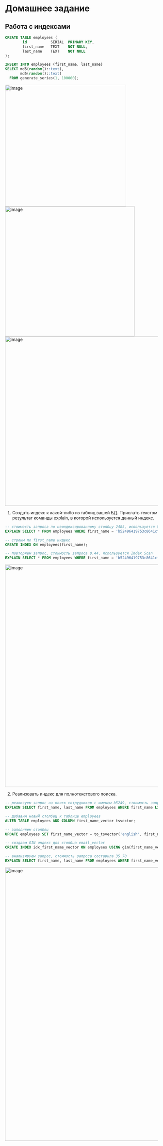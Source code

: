 # Домашнее задание
## Работа с индексами

```sql
CREATE TABLE employees (
        id           SERIAL  PRIMARY KEY,
        first_name   TEXT    NOT NULL,
        last_name    TEXT    NOT NULL
);

INSERT INTO employees (first_name, last_name)
SELECT md5(random()::text),
       md5(random()::text)
  FROM generate_series(1, 100000);
```

<img width="399" alt="image" src="https://github.com/Ayna5/otus_postgres/assets/42717899/c46ab7f5-bd48-441b-9426-f69dd587545a">
<img width="427" alt="image" src="https://github.com/Ayna5/otus_postgres/assets/42717899/d216a8e2-5807-408e-a8b6-e39f4e48ee52">
<img width="557" alt="image" src="https://github.com/Ayna5/otus_postgres/assets/42717899/4c955551-81d5-4def-acfd-2737d0567457">

1. Создать индекс к какой-либо из таблиц вашей БД. Прислать текстом результат команды explain, в которой используется данный индекс.

```sql
-- стоимость запроса по неиндексированному столбцу 2485, используется Seq Scan
EXPLAIN SELECT * FROM employees WHERE first_name = 'b52496419753c8641cf2d342fe9984d1';

-- строим по first_name индекс
CREATE INDEX ON employees(first_name);

-- повторяем запрос, стоимость запроса 8.44, используется Index Scan
EXPLAIN SELECT * FROM employees WHERE first_name = 'b52496419753c8641cf2d342fe9984d1';
```

<img width="731" alt="image" src="https://github.com/Ayna5/otus_postgres/assets/42717899/606cb0d5-e537-47ce-9d30-457877811133">

2. Реализовать индекс для полнотекстового поиска.

```sql
-- реализуем запрос на поиск сотрудников с именем b5249, стоимость запроса составила 2485.00
EXPLAIN SELECT first_name, last_name FROM employees WHERE first_name LIKE 'b5249%';

-- добавим новый столбец к таблице employees
ALTER TABLE employees ADD COLUMN first_name_vector tsvector;

-- заполняем столбец 
UPDATE employees SET first_name_vector = to_tsvector('english', first_name);

-- создаем GIN индекс для столбца email_vector
CREATE INDEX idx_first_name_vector ON employees USING gin(first_name_vector);

-- анализируем запрос, стоимость запроса составила 35.78
EXPLAIN SELECT first_name, last_name FROM employees WHERE first_name_vector @@ to_tsquery('english', 'b5249:*');
```

<img width="898" alt="image" src="https://github.com/Ayna5/otus_postgres/assets/42717899/d1529a51-e4b4-486b-90dc-f969210eeb7d">
